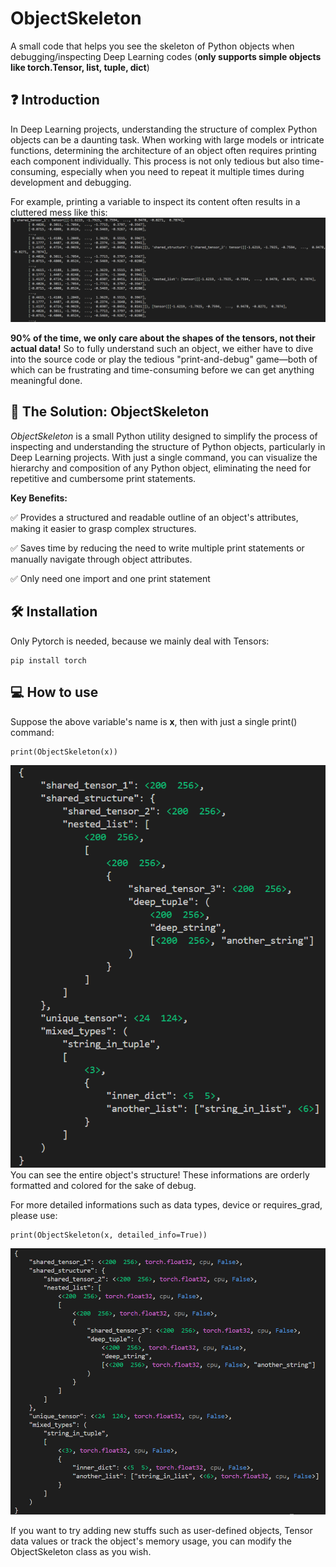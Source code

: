 # ObjectSkeleton

A small code that helps you see the skeleton of Python objects when debugging/inspecting Deep Learning codes (**only supports simple objects like torch.Tensor, list, tuple, dict**)

## :question: Introduction

In Deep Learning projects, understanding the structure of complex Python objects can be a daunting task. When working with large models or intricate functions, determining the architecture of an object often requires printing each component individually. This process is not only tedious but also time-consuming, especially when you need to repeat it multiple times during development and debugging.

For example, printing a variable to inspect its content often results in a cluttered mess like this:
<img src="Example.png">

**90% of the time, we only care about the shapes of the tensors, not their actual data!** So to fully understand such an object, we either have to dive into the source code or play the tedious "print-and-debug" game—both of which can be frustrating and time-consuming before we can get anything meaningful done.

## :rocket: The Solution: ObjectSkeleton

_ObjectSkeleton_ is a small Python utility designed to simplify the process of inspecting and understanding the structure of Python objects, particularly in Deep Learning projects. With just a single command, you can visualize the hierarchy and composition of any Python object, eliminating the need for repetitive and cumbersome print statements.

**Key Benefits:**

:white_check_mark: Provides a structured and readable outline of an object's attributes, making it easier to grasp complex structures.

:white_check_mark: Saves time by reducing the need to write multiple print statements or manually navigate through object attributes.

:white_check_mark: Only need one import and one print statement

## :hammer_and_wrench: Installation

Only Pytorch is needed, because we mainly deal with Tensors:

```
pip install torch
```

## :computer: How to use

Suppose the above variable's name is **x**, then with just a single print() command:

```
print(ObjectSkeleton(x))
```

<img src="Output.png">
You can see the entire object's structure! These informations are orderly formatted and colored for the sake of debug.

For more detailed informations such as data types, device or requires_grad, please use:

```
print(ObjectSkeleton(x, detailed_info=True))
```

<img src="OutputDetailed.png">

If you want to try adding new stuffs such as user-defined objects, Tensor data values or track the object's memory usage, you can modify the ObjectSkeleton class as you wish.
